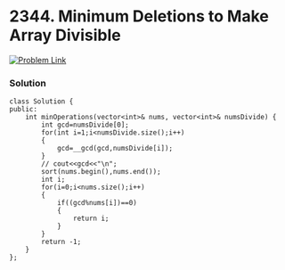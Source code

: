 # 2344. Minimum Deletions to Make Array Divisible

[![Problem Link](../../assets/lc.svg)](https://leetcode.com/problems/minimum-deletions-to-make-array-divisible/description/)

### Solution
```
class Solution {
public:
    int minOperations(vector<int>& nums, vector<int>& numsDivide) {
        int gcd=numsDivide[0];
        for(int i=1;i<numsDivide.size();i++)
        {
            gcd=__gcd(gcd,numsDivide[i]);
        }
        // cout<<gcd<<"\n";
        sort(nums.begin(),nums.end());
        int i;
        for(i=0;i<nums.size();i++)
        {
            if((gcd%nums[i])==0)
            {
                return i;
            }
        }
        return -1;
    }
};
```